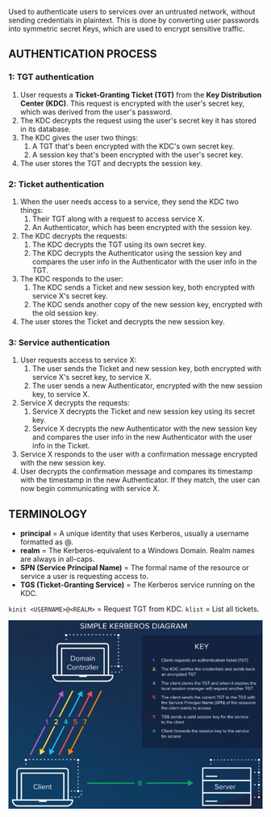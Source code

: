 
Used to authenticate users to services over an untrusted network, without sending credentials in plaintext. This is done
by converting user passwords into symmetric secret Keys, which are used to encrypt sensitive traffic.

## AUTHENTICATION PROCESS

### 1: TGT authentication

  1. User requests a **Ticket-Granting Ticket (TGT)** from the **Key Distribution Center (KDC)**. This request is
     encrypted with the user's secret key, which was derived from the user's password.
  2. The KDC decrypts the request using the user's secret key it has stored in its database.
  3. The KDC gives the user two things:
     1. A TGT that's been encrypted with the KDC's own secret key.
     2. A session key that's been encrypted with the user's secret key.
  4. The user stores the TGT and decrypts the session key.

### 2: Ticket authentication

  1. When the user needs access to a service, they send the KDC two things:
     1. Their TGT along with a request to access service X.
     2. An Authenticator, which has been encrypted with the session key.
  2. The KDC decrypts the requests:
     1. The KDC decrypts the TGT using its own secret key.
     2. The KDC decrypts the Authenticator using the session key and compares the user info in the Authenticator with
        the user info in the TGT.
  3. The KDC responds to the user:
     1. The KDC sends a Ticket and new session key, both encrypted with service X's secret key.
     2. The KDC sends another copy of the new session key, encrypted with the old session key.
  4. The user stores the Ticket and decrypts the new session key.

### 3: Service authentication

  1. User requests access to service X:
     1. The user sends the Ticket and new session key, both encrypted with service X's secret key, to service X.
     2. The user sends a new Authenticator, encrypted with the new session key, to service X.
  2. Service X decrypts the requests:
     1. Service X decrypts the Ticket and new session key using its secret key.
     2. Service X decrypts the new Authenticator with the new session key and compares the user info in the new
        Authenticator with the user info in the Ticket.
  3. Service X responds to the user with a confirmation message encrypted with the new session key.
  4. User decrypts the confirmation message and compares its timestamp with the timestamp in the new Authenticator.
     If they match, the user can now begin communicating with service X.

## TERMINOLOGY

  - **principal** = A unique identity that uses Kerberos, usually a username formatted as <USERNAME>@<REALM>.
  - **realm** = The Kerberos-equivalent to a Windows Domain. Realm names are always in all-caps.
  - **SPN (Service Principal Name)** = The formal name of the resource or service a user is requesting access to.
  - **TGS (Ticket-Granting Service)** = The Kerberos service running on the KDC.

  `kinit <USERNAME>@<REALM>` = Request TGT from KDC.
  `klist` = List all tickets.

![kerberos](images/kerberos.jpg)

